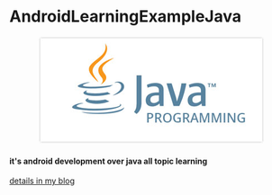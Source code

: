 # AndroidLearningExampleJava

<p align="center">
<img src="https://github.com/rdnasim/AndroidLearningExampleJava/blob/master/src/Assets/javalogo_assets.jpg">
</p>

#### it's android development over java all topic learning

[details in my blog](www.rdnasim.wordpress.com)
